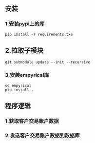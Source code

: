 ## 安装
### 1.安装pypi上的库
```
pip install -r requirements.txe
```
## 2.拉取子模块
```
git submodule update --init --recursive
```
### 3.安装empyrical库
```
cd empyrical
pip install .
```
## 程序逻辑
### 1.获取客户交易账户数据

### 2.发送客户交易账户数据到数据库
